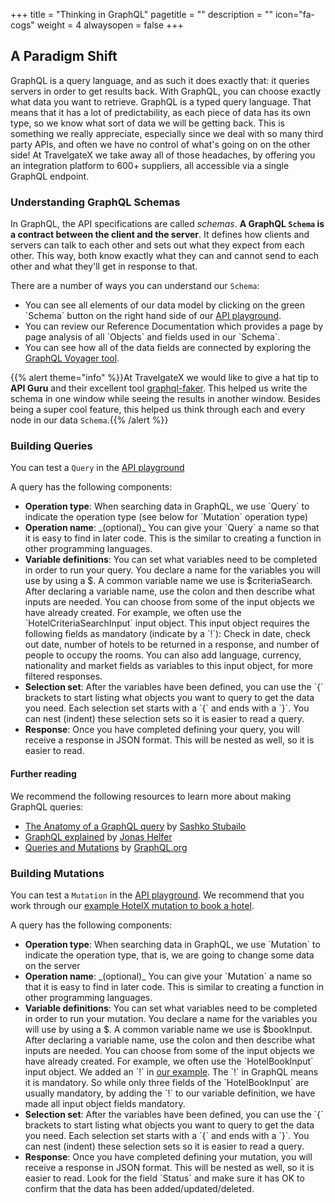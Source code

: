 +++
title = "Thinking in GraphQL"
pagetitle = ""
description = ""
icon="fa-cogs"
weight = 4
alwaysopen = false
+++

## A Paradigm Shift

GraphQL is a query language, and as such it does exactly that: it queries servers in order to get results back. With GraphQL, you can choose exactly what data you want to retrieve. GraphQL is a typed query language. That means that it has a lot of predictability, as each piece of data has its own type, so we know what sort of data we will be getting back. This is something we really appreciate, especially since we deal with so many third party APIs, and often we have no control of what's going on on the other side! At TravelgateX we take away all of those headaches, by offering you an integration platform to 600+ suppliers, all accessible via a single GraphQL endpoint.

### Understanding GraphQL Schemas

In GraphQL, the API specifications are called _schemas_. **A GraphQL `Schema` is a contract between the client and the server**. It defines how clients and servers can talk to each other and sets out what they expect from each other. This way, both know exactly what they can and cannot send to each other and what they'll get in response to that.

There are a number of ways you can understand our `Schema`:
<ul><li>You can see all elements of our data model by clicking on the green `Schema` button on the right hand side of our <a href="https://api.travelgatex.com/">API playground</a>.</li>
<li>You can review our Reference Documentation which provides a page by page analysis of all `Objects` and fields used in our `Schema`.</li>
  <li>You can see how all of the data fields are connected by exploring the <a href="https://api.travelgatex.com/voyager">GraphQL Voyager tool</a>.</li></ul>
  
{{% alert theme="info" %}}At TravelgateX we would like to give a hat tip to **API Guru** and their excellent tool [graphql-faker](https://github.com/APIs-guru/graphql-faker). This helped us write the schema in one window while seeing the results in another window. Besides being a super cool feature, this helped us think through each and every node in our data `Schema`.{{% /alert %}}

### Building Queries

You can test a `Query` in the [API playground](https://api.travelgatex.com/)

A query has the following components:
<ul><li><strong>Operation type</strong>: When searching data in GraphQL, we use `Query` to indicate the operation type (see below for `Mutation` operation type)</li>
<li><strong>Operation name</strong>: _(optional)_ You can give your `Query` a name so that it is easy to find in later code. This is the similar to creating a function in other programming languages.</li>
<li><strong>Variable definitions</strong>: You can set what variables need to be completed in order to run your query. You declare a name for the variables you will use by using a $. A common variable name we use is $criteriaSearch. After declaring a variable name, use the colon and then describe what inputs are needed. You can choose from some of the input objects we have already created. For example, we often use the `HotelCriteriaSearchInput` input object. This input object requires the following fields as mandatory (indicate by a `!`): Check in date, check out date, number of hotels to be returned in a response, and number of people to occupy the rooms. You can also add language, currency, nationality and market fields as variables to this input object, for more filtered responses.</li> 
<li><strong>Selection set</strong>: After the variables have been defined, you can use the `{` brackets to start listing what objects you want to query to get the data you need. Each selection set starts with a `{` and ends with a `}`. You can nest (indent) these selection sets so it is easier to read a query.</li>
<li><strong>Response</strong>: Once you have completed defining your query, you will receive a response in JSON format. This will be nested as well, so it is easier to read.</li></ul>

#### Further reading
<p>We recommend the following resources to learn more about making GraphQL queries:
<ul><li><a href="https://dev-blog.apollodata.com/the-anatomy-of-a-graphql-query-6dffa9e9e747">The Anatomy of a GraphQL query</a> by <a href="https://github.com/stubailo">Sashko Stubailo</a></li>
  <li><a href="https://dev-blog.apollodata.com/graphql-explained-5844742f195e">GraphQL explained</a> by <a href="https://twitter.com/databricks">Jonas Helfer</a></li>
  <li><a href="https://graphql.org/learn/queries/">Queries and Mutations</a> by <a href="https://graphql.org/">GraphQL.org</a></li></ul></p>
  
### Building Mutations

You can test a `Mutation` in the [API playground](https://api.travelgatex.com/). We recommend that you work through our <a href="https://docs.travelgatex.com/connectiontypesbuyers/hotel-x/reference/schema/query/">example HotelX mutation to book a hotel</a>.

A query has the following components:
<ul><li><strong>Operation type</strong>: When searching data in GraphQL, we use `Mutation` to indicate the operation type, that is, we are going to change some data on the server</li>
<li><strong>Operation name</strong>: _(optional)_ You can give your `Mutation` a name so that it is easy to find in later code. This is similar to creating a function in other programming languages.</li>
<li><strong>Variable definitions</strong>: You can set what variables need to be completed in order to run your mutation. You declare a name for the variables you will use by using a $. A common variable name we use is $bookInput. After declaring a variable name, use the colon and then describe what inputs are needed. You can choose from some of the input objects we have already created. For example, we often use the `HotelBookInput` input object. We added an `!` in <a href="https://docs.travelgatex.com/connectiontypesbuyers/hotel-x/reference/schema/mutation/">our example</a>. The `!` in GraphQL means it is mandatory. So while only three fields of the `HotelBookInput` are usually mandatory, by adding the `!` to our variable definition, we have made all input object fields mandatory.</li>
<li><strong>Selection set</strong>: After the variables have been defined, you can use the `{` brackets to start listing what objects you want to query to get the data you need. Each selection set starts with a `{` and ends with a `}`. You can nest (indent) these selection sets so it is easier to read a query. </li>
<li><strong>Response</strong>: Once you have completed defining your mutation, you will receive a response in JSON format. This will be nested as well, so it is easier to read. Look for the field `Status` and make sure it has OK to confirm that the data has been added/updated/deleted.</li></ul>



